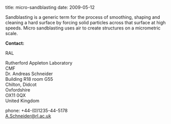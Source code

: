 title: micro-sandblasting
date: 2009-05-12 

Sandblasting is a generic term for the process of smoothing, shaping and cleaning a hard surface by forcing solid particles across that surface at high speeds. Micro sandblasting uses air to create structures on a micrometric scale.
<!--break-->
__Contact:__

RAL

Rutherford Appleton Laboratory  
CMF   
Dr. Andreas Schneider  
Building R18 room G55   
Chilton, Didcot  
Oxfordshire   
OX11 0QX   
United Kingdom  

phone: +44-(0)1235-44-5178  
A.Schneider@rl.ac.uk